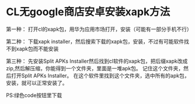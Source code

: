 # CL无google商店安卓安装xapk方法
第一种：
打开cl的xapk包，用华为应用市场打开，安装（可能有一部分手机不行）

第二种：
下载xapk installer，然后搜索下载的xapk包，安装，不过有可能软件找不到xapk包而不能安装

第三种：
先安装Split APKs Installer然后找到cl软件的xapk包，把后缀xapk改成zip,然后解压缩，你能得到一个文件夹，里面是一堆apk包。
记住这个文件夹，然后打开Split APKs Installer。
在这个软件里找到这个文件夹，选中所有的apk包，安装，就可以正常安装了。

PS:绿色code按钮里下载
